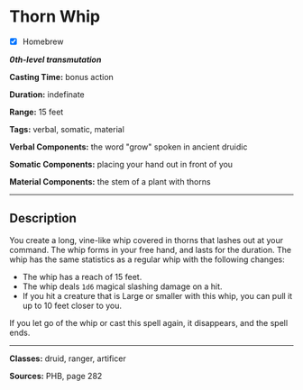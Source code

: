 # Thorn Whip

- [x] Homebrew

***0th-level transmutation***

**Casting Time:** bonus action

**Duration:** indefinate

**Range:** 15 feet

**Tags:** verbal, somatic, material

**Verbal Components:** the word "grow" spoken in ancient druidic

**Somatic Components:** placing your hand out in front of you

**Material Components:** the stem of a plant with thorns

---

## Description
You create a long, vine-like whip covered in thorns that lashes out at your command. The whip forms in your free hand, and lasts for the duration. The whip has the same statistics as a regular whip with the following changes:
- The whip has a reach of 15 feet.
- The whip deals `1d6` magical slashing damage on a hit.
- If you hit a creature that is Large or smaller with this whip, you can pull it up to 10 feet closer to you.

If you let go of the whip or cast this spell again, it disappears, and the spell ends.

---

**Classes:** druid, ranger, artificer

**Sources:** PHB, page 282

